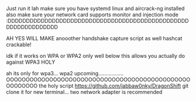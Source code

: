 Just run it lah
make sure you have systemd linux and aircrack-ng installed
also make sure your network card supports monitor and injection mode :DDDDDDDDDDDDDDDDDDDDDDDDDDDDDDDDDDDDDDDDDDDDDDDDDDDDDDDDDDDDDDD

AH YES WILL MAKE anooother handshake capture script as well hashcat crackable!


idk if it works on WPA or WPA2 only well below this allows you actually do against WPA3 HOLY



ah its only for wpa3... wpa2 upcoming.................
OOOOOOOOOOOOOOOOOOOOOOOOOOOOOOOOOOOOOOOOOOOOOOOOOOOOOOO the holy script
https://github.com/jabbaw0nky/DragonShift
git clone it for new terminal...
two network adapter is recommended
